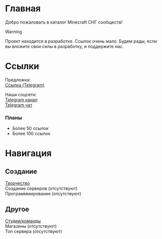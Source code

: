 # Главная
Добро пожаловать в каталог Minecraft СНГ сообществ!

> [!WARNING]
> Проект находится в разработке. Ссылок очень мало. Будем рады, если вы вложите свои силы в разработку, и поддержите нас.

# Ссылки
Предложка:  
[Ссылка (Telegram)](https://t.me/pahan3568)

Наши соцсети:  
[Telegram канал](https://t.me/CISmcgg)  
[Telegram чат](https://t.me/+iHRM9GWD8C05N2Ri)

### Планы
- Более 50 ссылок
- Более 100 ссылок


# Навигация
## Создание
[Творчество](creative.md)  
Создание серверов (отсутствуют)  
Программмирование (отсутствуют)  

## Другое
[Студии/команды](teams.md)  
Магазины (отсутствуют)  
Топ сервера (отсутствуют)

